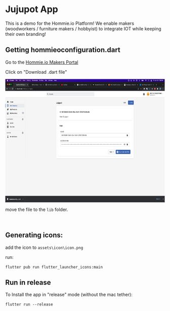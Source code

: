 # Jujupot App

This is a demo for the Hommie.io Platform! We enable makers (woodworkers / furniture makers / hobbyist) to integrate IOT while keeping their own branding!

[version]:       https://img.shields.io/badge/version-0.1-green

## Getting hommieoconfiguration.dart
Go to the [Hommie.io Makers Portal](https://makers.hommie.io)

Click on "Download .dart file"

<p align="center">
<img src="https://github.com/DominicFung/jujupot-app/blob/master/readme-assets/Screen%20Shot%202022-01-28.png?raw=true" align="center"
     alt="Screenshot of Logistical.ly" width="830" height="390">
</p>

move the file to the `lib` folder.

<br>

## Generating icons:
add the icon to ```assets\icon\icon.png```

run:
```
flutter pub run flutter_launcher_icons:main
```

## Run in release

To Install the app in "release" mode (without the mac tether):
```
flutter run --release
```
